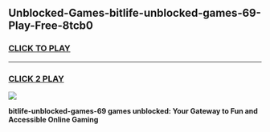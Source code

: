 
## Unblocked-Games-bitlife-unblocked-games-69-Play-Free-8tcb0
<h3>
<a href="https://premium76.site?title=bitlife-unblocked-games-69&ref=22A">CLICK TO PLAY</a></h3>
<hr>

<h3>
<a href="https://premium76.site?title=bitlife-unblocked-games-69&ref=22A">CLICK 2 PLAY</a>
  
</h3>

<a href="https://premium76.site?title=bitlife-unblocked-games-69&ref=22A"><img src="https://clearcache.store/games.png"></a>


**bitlife-unblocked-games-69 games unblocked: Your Gateway to Fun and Accessible Online Gaming**
